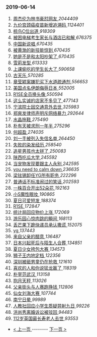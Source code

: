 ### 2019-06-14 
1. [ 周杰伦为林书豪怼网友 ](https://s.weibo.com/weibo?q=%23%E5%91%A8%E6%9D%B0%E4%BC%A6%E4%B8%BA%E6%9E%97%E4%B9%A6%E8%B1%AA%E6%80%BC%E7%BD%91%E5%8F%8B%23&Refer=top) *2044409*
1. [ 九价宫颈癌疫苗新增追溯码 ](https://s.weibo.com/weibo?q=%23%E4%B9%9D%E4%BB%B7%E5%AE%AB%E9%A2%88%E7%99%8C%E7%96%AB%E8%8B%97%E6%96%B0%E5%A2%9E%E8%BF%BD%E6%BA%AF%E7%A0%81%23&Refer=top) *1124401*
1. [ 椋鸟C位出道 ](https://s.weibo.com/weibo?q=%23%E6%A4%8B%E9%B8%9FC%E4%BD%8D%E5%87%BA%E9%81%93%23&Refer=top) *918309*
1. [ 被困电梯考生家长与酒店已和解 ](https://s.weibo.com/weibo?q=%23%E8%A2%AB%E5%9B%B0%E7%94%B5%E6%A2%AF%E8%80%83%E7%94%9F%E5%AE%B6%E9%95%BF%E4%B8%8E%E9%85%92%E5%BA%97%E5%B7%B2%E5%92%8C%E8%A7%A3%23&Refer=top) *676375*
1. [ 中国新说唱 ](https://s.weibo.com/weibo?q=%E4%B8%AD%E5%9B%BD%E6%96%B0%E8%AF%B4%E5%94%B1&Refer=top) *670435*
1. [ 被黄渤的新技能惊到 ](https://s.weibo.com/weibo?q=%23%E8%A2%AB%E9%BB%84%E6%B8%A4%E7%9A%84%E6%96%B0%E6%8A%80%E8%83%BD%E6%83%8A%E5%88%B0%23&Refer=top) *670435*
1. [ 她是不是和太阳吵架了 ](https://s.weibo.com/weibo?q=%23%E5%A5%B9%E6%98%AF%E4%B8%8D%E6%98%AF%E5%92%8C%E5%A4%AA%E9%98%B3%E5%90%B5%E6%9E%B6%E4%BA%86%23&Refer=top) *670435*
1. [ 雪莉发型 ](https://s.weibo.com/weibo?q=%23%E9%9B%AA%E8%8E%89%E5%8F%91%E5%9E%8B%23&Refer=top) *613333*
1. [ 上课偷吃的学生长大了 ](https://s.weibo.com/weibo?q=%23%E4%B8%8A%E8%AF%BE%E5%81%B7%E5%90%83%E7%9A%84%E5%AD%A6%E7%94%9F%E9%95%BF%E5%A4%A7%E4%BA%86%23&Refer=top) *590658*
1. [ 古天乐 ](https://s.weibo.com/weibo?q=%E5%8F%A4%E5%A4%A9%E4%B9%90&Refer=top) *570285*
1. [ 章莹颖案嫌犯买下水道疏通剂 ](https://s.weibo.com/weibo?q=%23%E7%AB%A0%E8%8E%B9%E9%A2%96%E6%A1%88%E5%AB%8C%E7%8A%AF%E4%B9%B0%E4%B8%8B%E6%B0%B4%E9%81%93%E7%96%8F%E9%80%9A%E5%89%82%23&Refer=top) *556653*
1. [ 美国点名伊朗侮辱日本 ](https://s.weibo.com/weibo?q=%23%E7%BE%8E%E5%9B%BD%E7%82%B9%E5%90%8D%E4%BC%8A%E6%9C%97%E4%BE%AE%E8%BE%B1%E6%97%A5%E6%9C%AC%23&Refer=top) *552005*
1. [ R1SE全员换头像 ](https://s.weibo.com/weibo?q=%23R1SE%E5%85%A8%E5%91%98%E6%8D%A2%E5%A4%B4%E5%83%8F%23&Refer=top) *550594*
1. [ 这么实诚的店家不多见了 ](https://s.weibo.com/weibo?q=%23%E8%BF%99%E4%B9%88%E5%AE%9E%E8%AF%9A%E7%9A%84%E5%BA%97%E5%AE%B6%E4%B8%8D%E5%A4%9A%E8%A7%81%E4%BA%86%23&Refer=top) *477143*
1. [ 宁滨院士因交通意外去世 ](https://s.weibo.com/weibo?q=%23%E5%AE%81%E6%BB%A8%E9%99%A2%E5%A3%AB%E5%9B%A0%E4%BA%A4%E9%80%9A%E6%84%8F%E5%A4%96%E5%8E%BB%E4%B8%96%23&Refer=top) *325983*
1. [ 郑爽发律师声明斥网络暴力 ](https://s.weibo.com/weibo?q=%23%E9%83%91%E7%88%BD%E5%8F%91%E5%BE%8B%E5%B8%88%E5%A3%B0%E6%98%8E%E6%96%A5%E7%BD%91%E7%BB%9C%E6%9A%B4%E5%8A%9B%23&Refer=top) *292644*
1. [ 水晶拖鞋 ](https://s.weibo.com/weibo?q=%23%E6%B0%B4%E6%99%B6%E6%8B%96%E9%9E%8B%23&Refer=top) *275490*
1. [ 朴有天被求刑一年半 ](https://s.weibo.com/weibo?q=%23%E6%9C%B4%E6%9C%89%E5%A4%A9%E8%A2%AB%E6%B1%82%E5%88%91%E4%B8%80%E5%B9%B4%E5%8D%8A%23&Refer=top) *275296*
1. [ 何超盈 ](https://s.weibo.com/weibo?q=%23%E4%BD%95%E8%B6%85%E7%9B%88%23&Refer=top) *274035*
1. [ 刘一手被列入失信名单 ](https://s.weibo.com/weibo?q=%23%E5%88%98%E4%B8%80%E6%89%8B%E8%A2%AB%E5%88%97%E5%85%A5%E5%A4%B1%E4%BF%A1%E5%90%8D%E5%8D%95%23&Refer=top) *264450*
1. [ 失败的染发经历 ](https://s.weibo.com/weibo?q=%23%E5%A4%B1%E8%B4%A5%E7%9A%84%E6%9F%93%E5%8F%91%E7%BB%8F%E5%8E%86%23&Refer=top) *258540*
1. [ 追星男孩也太拼了 ](https://s.weibo.com/weibo?q=%23%E8%BF%BD%E6%98%9F%E7%94%B7%E5%AD%A9%E4%B9%9F%E5%A4%AA%E6%8B%BC%E4%BA%86%23&Refer=top) *250083*
1. [ 陕西吃瓜大学 ](https://s.weibo.com/weibo?q=%23%E9%99%95%E8%A5%BF%E5%90%83%E7%93%9C%E5%A4%A7%E5%AD%A6%23&Refer=top) *245592*
1. [ 当宠物发现要跟主人永别 ](https://s.weibo.com/weibo?q=%23%E5%BD%93%E5%AE%A0%E7%89%A9%E5%8F%91%E7%8E%B0%E8%A6%81%E8%B7%9F%E4%B8%BB%E4%BA%BA%E6%B0%B8%E5%88%AB%23&Refer=top) *242595*
1. [ you need to calm down ](https://s.weibo.com/weibo?q=you%20need%20to%20calm%20down&Refer=top) *236635*
1. [ 梁铉锡卸任YG所有职务 ](https://s.weibo.com/weibo?q=%23%E6%A2%81%E9%93%89%E9%94%A1%E5%8D%B8%E4%BB%BBYG%E6%89%80%E6%9C%89%E8%81%8C%E5%8A%A1%23&Refer=top) *222296*
1. [ 普通话不标准闹过的笑话 ](https://s.weibo.com/weibo?q=%23%E6%99%AE%E9%80%9A%E8%AF%9D%E4%B8%8D%E6%A0%87%E5%87%86%E9%97%B9%E8%BF%87%E7%9A%84%E7%AC%91%E8%AF%9D%23&Refer=top) *202593*
1. [ 一株百合开出52朵花 ](https://s.weibo.com/weibo?q=%23%E4%B8%80%E6%A0%AA%E7%99%BE%E5%90%88%E5%BC%80%E5%87%BA52%E6%9C%B5%E8%8A%B1%23&Refer=top) *192163*
1. [ 小S魔性眼妆 ](https://s.weibo.com/weibo?q=%23%E5%B0%8FS%E9%AD%94%E6%80%A7%E7%9C%BC%E5%A6%86%23&Refer=top) *190865*
1. [ 夏日可爱短发 ](https://s.weibo.com/weibo?q=%23%E5%A4%8F%E6%97%A5%E5%8F%AF%E7%88%B1%E7%9F%AD%E5%8F%91%23&Refer=top) *188374*
1. [ R1SE ](https://s.weibo.com/weibo?q=R1SE&Refer=top) *172847*
1. [ 统计局回应物价上涨 ](https://s.weibo.com/weibo?q=%E7%BB%9F%E8%AE%A1%E5%B1%80%E5%9B%9E%E5%BA%94%E7%89%A9%E4%BB%B7%E4%B8%8A%E6%B6%A8&Refer=top) *172069*
1. [ 游乐园心惊肉跳的瞬间 ](https://s.weibo.com/weibo?q=%23%E6%B8%B8%E4%B9%90%E5%9B%AD%E5%BF%83%E6%83%8A%E8%82%89%E8%B7%B3%E7%9A%84%E7%9E%AC%E9%97%B4%23&Refer=top) *168113*
1. [ 丢芒果下跪快递员承认撒谎 ](https://s.weibo.com/weibo?q=%23%E4%B8%A2%E8%8A%92%E6%9E%9C%E4%B8%8B%E8%B7%AA%E5%BF%AB%E9%80%92%E5%91%98%E6%89%BF%E8%AE%A4%E6%92%92%E8%B0%8E%23&Refer=top) *152075*
1. [ yg ](https://s.weibo.com/weibo?q=yg&Refer=top) *137443*
1. [ 来自父亲的醋意 ](https://s.weibo.com/weibo?q=%23%E6%9D%A5%E8%87%AA%E7%88%B6%E4%BA%B2%E7%9A%84%E9%86%8B%E6%84%8F%23&Refer=top) *136487*
1. [ 日本兴起死后与陌生人合葬 ](https://s.weibo.com/weibo?q=%23%E6%97%A5%E6%9C%AC%E5%85%B4%E8%B5%B7%E6%AD%BB%E5%90%8E%E4%B8%8E%E9%99%8C%E7%94%9F%E4%BA%BA%E5%90%88%E8%91%AC%23&Refer=top) *134851*
1. [ 夏日少女挎包大赛 ](https://s.weibo.com/weibo?q=%23%E5%A4%8F%E6%97%A5%E5%B0%91%E5%A5%B3%E6%8C%8E%E5%8C%85%E5%A4%A7%E8%B5%9B%23&Refer=top) *134573*
1. [ 狮子王内地定档 ](https://s.weibo.com/weibo?q=%E7%8B%AE%E5%AD%90%E7%8E%8B%E5%86%85%E5%9C%B0%E5%AE%9A%E6%A1%A3&Refer=top) *122356*
1. [ 深圳被砸男童仍在抢救 ](https://s.weibo.com/weibo?q=%23%E6%B7%B1%E5%9C%B3%E8%A2%AB%E7%A0%B8%E7%94%B7%E7%AB%A5%E4%BB%8D%E5%9C%A8%E6%8A%A2%E6%95%91%23&Refer=top) *121610*
1. [ 喜欢的人和你说猛龙赢了 ](https://s.weibo.com/weibo?q=%23%E5%96%9C%E6%AC%A2%E7%9A%84%E4%BA%BA%E5%92%8C%E4%BD%A0%E8%AF%B4%E7%8C%9B%E9%BE%99%E8%B5%A2%E4%BA%86%23&Refer=top) *118319*
1. [ 朴宰范武汉 ](https://s.weibo.com/weibo?q=%23%E6%9C%B4%E5%AE%B0%E8%8C%83%E6%AD%A6%E6%B1%89%23&Refer=top) *113158*
1. [ 抱月天秤 ](https://s.weibo.com/weibo?q=%23%E6%8A%B1%E6%9C%88%E5%A4%A9%E7%A7%A4%23&Refer=top) *113026*
1. [ 父亲街头与人赛跑挣钱 ](https://s.weibo.com/weibo?q=%23%E7%88%B6%E4%BA%B2%E8%A1%97%E5%A4%B4%E4%B8%8E%E4%BA%BA%E8%B5%9B%E8%B7%91%E6%8C%A3%E9%92%B1%23&Refer=top) *112806*
1. [ 仙女刘海大赛 ](https://s.weibo.com/weibo?q=%23%E4%BB%99%E5%A5%B3%E5%88%98%E6%B5%B7%E5%A4%A7%E8%B5%9B%23&Refer=top) *107744*
1. [ 南宁日晕 ](https://s.weibo.com/weibo?q=%E5%8D%97%E5%AE%81%E6%97%A5%E6%99%95&Refer=top) *99989*
1. [ 人教社回应小学生质疑羿射九日 ](https://s.weibo.com/weibo?q=%E4%BA%BA%E6%95%99%E7%A4%BE%E5%9B%9E%E5%BA%94%E5%B0%8F%E5%AD%A6%E7%94%9F%E8%B4%A8%E7%96%91%E7%BE%BF%E5%B0%84%E4%B9%9D%E6%97%A5&Refer=top) *99226*
1. [ 洪尚秀离婚诉讼被驳回 ](https://s.weibo.com/weibo?q=%E6%B4%AA%E5%B0%9A%E7%A7%80%E7%A6%BB%E5%A9%9A%E8%AF%89%E8%AE%BC%E8%A2%AB%E9%A9%B3%E5%9B%9E&Refer=top) *94483*
1. [ 112岁英国最长寿老人去世 ](https://s.weibo.com/weibo?q=112%E5%B2%81%E8%8B%B1%E5%9B%BD%E6%9C%80%E9%95%BF%E5%AF%BF%E8%80%81%E4%BA%BA%E5%8E%BB%E4%B8%96&Refer=top) *93553* 

- [ < 上一页 ](https://github.com/able8/weibo-hot-record/blob/master/2019-06-13.md) -------- [ 下一页 > ](https://github.com/able8/weibo-hot-record/blob/master/2019-06-15.md)